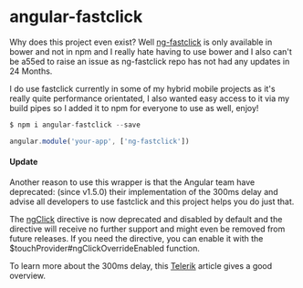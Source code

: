 # angular-fastclick


Why does this project even exist? Well [ng-fastclick](https://github.com/8bitDesigner/ng-fastclick) is only available in bower and not in npm and I really hate having to use bower and I also can't be a55ed to raise an issue as ng-fastclick repo has not had any updates in 24 Months.  

I do use fastclick currently in some of my hybrid mobile projects as it's really quite performance orientated, I also wanted easy access to it via my build pipes so I added it to npm for everyone to use as well, enjoy!

``` javascript
$ npm i angular-fastclick --save
```

``` javascript
angular.module('your-app', ['ng-fastclick'])
```


#### Update
Another reason to use this wrapper is that the Angular team have deprecated: (since v1.5.0) their implementation of the 300ms delay and advise all developers to use fastclick and this project helps you do just that.

The [ngClick](https://docs.angularjs.org/api/ngTouch/directive/ngClick) directive is now deprecated and disabled by default and the directive will receive no further support and might even be removed from future releases. If you need the directive, you can enable it with the $touchProvider#ngClickOverrideEnabled function.

To learn more about the 300ms delay, this [Telerik](http://developer.telerik.com/featured/300-ms-click-delay-ios-8/) article gives a good overview.


